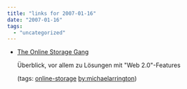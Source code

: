 ```yaml
---
title: "links for 2007-01-16"
date: "2007-01-16"
tags: 
  - "uncategorized"
---
```


- [The Online Storage Gang](http://www.techcrunch.com/2006/01/31/the-online-storage-gang/)
    
    Überblick, vor allem zu Lösungen mit "Web 2.0"-Features
    
    (tags: [online-storage](http://del.icio.us/heinzwittenbrink/online-storage) [by:michaelarrington](http://del.icio.us/heinzwittenbrink/by:michaelarrington))

